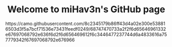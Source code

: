 <h1 align="center">Welcome to miHav3n's GitHub page</h1> https://camo.githubusercontent.com/8c2345179b86ff43d4a02e300e538816503d3f5a7bcf71536e73431feedf0249/68747470733a2f2f6d65646961332e67697068792e636f6d2f6d656469612f6c3446477237744d6a4833616a757779342f67697068792e676966
